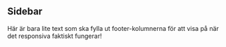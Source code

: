 <h2>Sidebar</h2>
<p>Här är bara lite text som ska fylla ut footer-kolumnerna för att visa på när det responsiva faktiskt fungerar!</p>